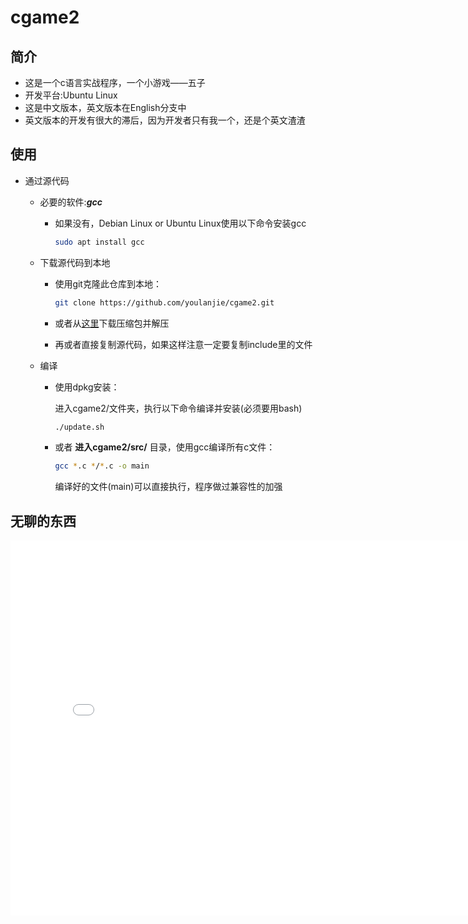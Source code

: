 # cgame2

## 简介

- 这是一个c语言实战程序，一个小游戏——五子
- 开发平台:Ubuntu Linux
- 这是中文版本，英文版本在English分支中
- 英文版本的开发有很大的滞后，因为开发者只有我一个，还是个英文渣渣

## 使用

- 通过源代码
  - 必要的软件:***gcc***
    - 如果没有，Debian Linux or Ubuntu Linux使用以下命令安装gcc

      ``` sh
      sudo apt install gcc
      ```

  - 下载源代码到本地
    - 使用git克隆此仓库到本地：

      ``` sh
      git clone https://github.com/youlanjie/cgame2.git
      ```

    - 或者从[这里](https://github.com/YouLanjie/cgame2/archive/refs/heads/main.zip)下载压缩包并解压
    - 再或者直接复制源代码，如果这样注意一定要复制include里的文件
  - 编译
    - 使用dpkg安装：

      进入cgame2/文件夹，执行以下命令编译并安装(必须要用bash)

      ``` sh
      ./update.sh
      ```

    - 或者 **进入cgame2/src/** 目录，使用gcc编译所有c文件：

      ``` sh
      gcc *.c */*.c -o main
      ```

      编译好的文件(main)可以直接执行，程序做过兼容性的加强

## 无聊的东西

<iframe height=600 width=800 src="//player.bilibili.com/player.html?aid=842548588&bvid=BV1Q54y167gJ&cid=249105218&page=1" scrolling="no" border="0" frameborder="no" framespacing="0" allowfullscreen="true">
</iframe>

